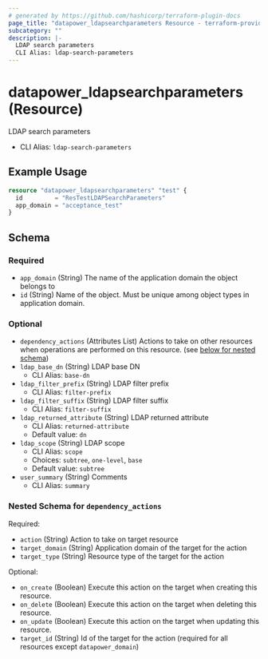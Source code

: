 ```yaml
---
# generated by https://github.com/hashicorp/terraform-plugin-docs
page_title: "datapower_ldapsearchparameters Resource - terraform-provider-datapower"
subcategory: ""
description: |-
  LDAP search parameters
  CLI Alias: ldap-search-parameters
---
```


# datapower_ldapsearchparameters (Resource)

LDAP search parameters
  - CLI Alias: `ldap-search-parameters`

## Example Usage

```terraform
resource "datapower_ldapsearchparameters" "test" {
  id         = "ResTestLDAPSearchParameters"
  app_domain = "acceptance_test"
}
```

<!-- schema generated by tfplugindocs -->
## Schema

### Required

- `app_domain` (String) The name of the application domain the object belongs to
- `id` (String) Name of the object. Must be unique among object types in application domain.

### Optional

- `dependency_actions` (Attributes List) Actions to take on other resources when operations are performed on this resource. (see [below for nested schema](#nestedatt--dependency_actions))
- `ldap_base_dn` (String) LDAP base DN
  - CLI Alias: `base-dn`
- `ldap_filter_prefix` (String) LDAP filter prefix
  - CLI Alias: `filter-prefix`
- `ldap_filter_suffix` (String) LDAP filter suffix
  - CLI Alias: `filter-suffix`
- `ldap_returned_attribute` (String) LDAP returned attribute
  - CLI Alias: `returned-attribute`
  - Default value: `dn`
- `ldap_scope` (String) LDAP scope
  - CLI Alias: `scope`
  - Choices: `subtree`, `one-level`, `base`
  - Default value: `subtree`
- `user_summary` (String) Comments
  - CLI Alias: `summary`

<a id="nestedatt--dependency_actions"></a>
### Nested Schema for `dependency_actions`

Required:

- `action` (String) Action to take on target resource
- `target_domain` (String) Application domain of the target for the action
- `target_type` (String) Resource type of the target for the action

Optional:

- `on_create` (Boolean) Execute this action on the target when creating this resource.
- `on_delete` (Boolean) Execute this action on the target when deleting this resource.
- `on_update` (Boolean) Execute this action on the target when updating this resource.
- `target_id` (String) Id of the target for the action (required for all resources except `datapower_domain`)
